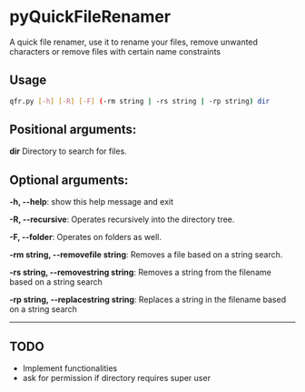 pyQuickFileRenamer
==================
  A quick file renamer, use it to rename your files, remove unwanted characters or remove files with certain name constraints

## Usage ##
```bash
qfr.py [-h] [-R] [-F] (-rm string | -rs string | -rp string) dir
```

## Positional arguments: ##
  <b>dir</b>                   Directory to search for files.

## Optional arguments: ##
  <b>-h, --help</b>:            show this help message and exit

  <b>-R, --recursive</b>:       Operates recursively into the directory tree.

  <b>-F, --folder</b>:          Operates on folders as well.

  <b>-rm string, --removefile string</b>:
                        Removes a file based on a string search.

  <b>-rs string, --removestring string</b>:
                        Removes a string from the filename based on a string
                        search

  <b>-rp string, --replacestring string</b>:
                        Replaces a string in the filename based on a string
                        search

---
## TODO
 - Implement functionalities
 - ask for permission if directory requires super user
